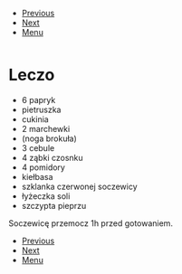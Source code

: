 <!-- Navigation Menu Start -->

- [Previous](<Lasagne.md>)
- [Next](<Lukier królewski.md>)
- [Menu](<README.md>)

<div style="margin-bottom: 50px"></div>

<!-- /Navigation Menu Start -->

# Leczo

- 6 papryk
- pietruszka
- cukinia
- 2 marchewki
- (noga brokuła)
- 3 cebule
- 4 ząbki czosnku
- 4 pomidory
- kiełbasa
- szklanka czerwonej soczewicy
- łyżeczka soli
- szczypta pieprzu

Soczewicę przemocz 1h przed gotowaniem.

<!-- Navigation Menu End -->

- [Previous](<Lasagne.md>)
- [Next](<Lukier królewski.md>)
- [Menu](<README.md>)

<div style="margin-bottom: 50px"></div>

<!-- /Navigation Menu End -->